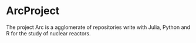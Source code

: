 # ArcProject
The project Arc is a agglomerate of repositories write with Julia, Python and R for the study of nuclear reactors.
